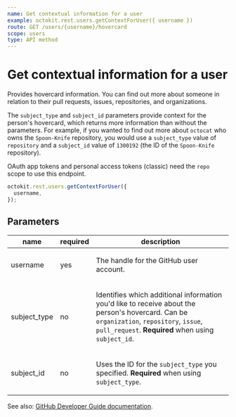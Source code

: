 ```yaml
---
name: Get contextual information for a user
example: octokit.rest.users.getContextForUser({ username })
route: GET /users/{username}/hovercard
scope: users
type: API method
---
```


# Get contextual information for a user

Provides hovercard information. You can find out more about someone in relation to their pull requests, issues, repositories, and organizations.

The `subject_type` and `subject_id` parameters provide context for the person's hovercard, which returns more information than without the parameters. For example, if you wanted to find out more about `octocat` who owns the `Spoon-Knife` repository, you would use a `subject_type` value of `repository` and a `subject_id` value of `1300192` (the ID of the `Spoon-Knife` repository).

OAuth app tokens and personal access tokens (classic) need the `repo` scope to use this endpoint.

```js
octokit.rest.users.getContextForUser({
  username,
});
```

## Parameters

<table>
  <thead>
    <tr>
      <th>name</th>
      <th>required</th>
      <th>description</th>
    </tr>
  </thead>
  <tbody>
    <tr><td>username</td><td>yes</td><td>

The handle for the GitHub user account.

</td></tr>
<tr><td>subject_type</td><td>no</td><td>

Identifies which additional information you'd like to receive about the person's hovercard. Can be `organization`, `repository`, `issue`, `pull_request`. **Required** when using `subject_id`.

</td></tr>
<tr><td>subject_id</td><td>no</td><td>

Uses the ID for the `subject_type` you specified. **Required** when using `subject_type`.

</td></tr>
  </tbody>
</table>

See also: [GitHub Developer Guide documentation](https://docs.github.com/rest/users/users#get-contextual-information-for-a-user).
